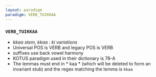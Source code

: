 ```yaml
---
layout: paradigm
paradigm: VERB_TUIKKAA
---
```

### ` VERB_TUIKKAA `

* _kkaa stem, kkaa : ki variations_
* Universal POS is VERB and legacy POS is VERB
* suffixes use back vowel harmony
* KOTUS paradigm used in their dictionary is 78-A
* The lemmas must end in * kaa * (which will be deleted to form an invariant stub) and the regex matching the lemma is ` kkaa `

